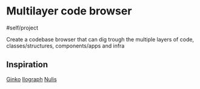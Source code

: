 # Multilayer code browser
#self/project

Create a codebase browser that can dig trough the multiple layers of code, classes/structures, components/apps and infra

## Inspiration
[Ginko](https://gingkoapp.com)
[Ilograph](https://app.ilograph.com/demo.ilograph.Ilograph/Request)
[Nulis](https://nulis.io)